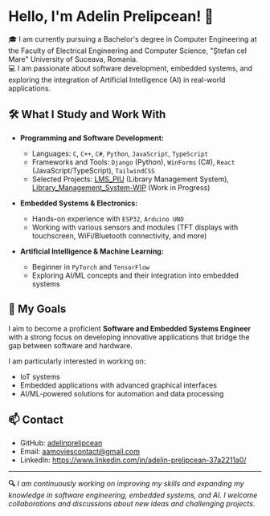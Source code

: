 # Hello, I'm Adelin Prelipcean! 👋

🎓 I am currently pursuing a Bachelor's degree in Computer Engineering at the Faculty of Electrical Engineering and Computer Science, "Ștefan cel Mare" University of Suceava, Romania.  
💻 I am passionate about software development, embedded systems, and exploring the integration of Artificial Intelligence (AI) in real-world applications.

## 🛠️ What I Study and Work With

- **Programming and Software Development:**  
  - Languages: `C`, `C++`, `C#`, `Python`, `JavaScript`, `TypeScript`  
  - Frameworks and Tools: `Django` (Python), `WinForms` (C#), `React` (JavaScript/TypeScript), `TailwindCSS`
  - Selected Projects: [LMS_PIU](https://github.com/adelinprelipcean/LMS_PIU) (Library Management System), [Library_Management_System-WIP](https://github.com/adelinprelipcean/Library_Management_System-WIP) (Work in Progress)

- **Embedded Systems & Electronics:**  
  - Hands-on experience with `ESP32`, `Arduino UNO`
  - Working with various sensors and modules (TFT displays with touchscreen, WiFi/Bluetooth connectivity, and more)

- **Artificial Intelligence & Machine Learning:**  
  - Beginner in `PyTorch` and `TensorFlow`
  - Exploring AI/ML concepts and their integration into embedded systems

## 🎯 My Goals

I aim to become a proficient **Software and Embedded Systems Engineer** with a strong focus on developing innovative applications that bridge the gap between software and hardware.  

I am particularly interested in working on:  
- IoT systems  
- Embedded applications with advanced graphical interfaces  
- AI/ML-powered solutions for automation and data processing

## 📫 Contact

- GitHub: [adelinprelipcean](https://github.com/adelinprelipcean)  
- Email: aamoviescontact@gmail.com
- LinkedIn: https://www.linkedin.com/in/adelin-prelipcean-37a2211a0/

---

**🔍** *I am continuously working on improving my skills and expanding my knowledge in software engineering, embedded systems, and AI. I welcome collaborations and discussions about new ideas and challenging projects.*  
